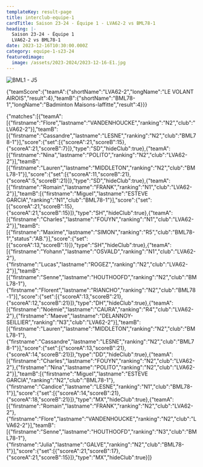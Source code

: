 ```yaml
---
templateKey: result-page
title: interclub-equipe-1
cardTitle: Saison 23-24 - Équipe 1 - LVA62-2 vs BML78-1 
heading: |-
  Saison 23-24 - Équipe 1
  LVA62-2 vs BML78-1
date: 2023-12-16T10:30:00.000Z
category: equipe-1-s23-24
featuredimage:
  image: /assets/2023-2024/2023-12-16-E1.jpg
---
```

![](/assets/2023-2024/2023-12-16-E1.jpg "BML1 - J5")

<teamscoreboard>{"teamScore":{"teamA":{"shortName":"LVA62-2","longName":"LE VOLANT AIROIS","result":4},"teamB":{"shortName":"BML78-1","longName":"Badminton Maisons-laffitte","result":4}}}</teamscoreboard>

<scoreboard>{"matches":[{"teamA":[{"firstname":"Flore","lastname":"VANDENHOUCKE","ranking":"N2","club":"LVA62-2"}],"teamB":[{"firstname":"Cassandre","lastname":"LESNE","ranking":"N2","club":"BML78-1"}],"score":{"set":[{"scoreA":21,"scoreB":15},{"scoreA":21,"scoreB":7}]},"type":"SD","hideClub":true},{"teamA":[{"firstname":"Nina","lastname":"POLITO","ranking":"N2","club":"LVA62-2"}],"teamB":[{"firstname":"Lauren","lastname":"MIDDLETON","ranking":"N2","club":"BML78-1"}],"score":{"set":[{"scoreA":11,"scoreB":21},{"scoreA":5,"scoreB":21}]},"type":"SD","hideClub":true},{"teamA":[{"firstname":"Romain","lastname":"FRANK","ranking":"N1","club":"LVA62-2"}],"teamB":[{"firstname":"Miguel","lastname":"ESTEVE GARCIA","ranking":"N1","club":"BML78-1"}],"score":{"set":[{"scoreA":21,"scoreB":15},{"scoreA":21,"scoreB":15}]},"type":"SH","hideClub":true},{"teamA":[{"firstname":"Charles","lastname":"FOUYN","ranking":"N1","club":"LVA62-2"}],"teamB":[{"firstname":"Maxime","lastname":"SIMON","ranking":"R5","club":"BML78-1","status":"AB."}],"score":{"set":[{"scoreA":13,"scoreB":1}]},"type":"SH","hideClub":true},{"teamA":[{"firstname":"Yohann","lastname":"OSVALD","ranking":"N1","club":"LVA62-2"},{"firstname":"Lucas","lastname":"ROGEZ","ranking":"N2","club":"LVA62-2"}],"teamB":[{"firstname":"Senne","lastname":"HOUTHOOFD","ranking":"N2","club":"BML78-1"},{"firstname":"Florent","lastname":"RIANCHO","ranking":"N2","club":"BML78-1"}],"score":{"set":[{"scoreA":13,"scoreB":21},{"scoreA":12,"scoreB":21}]},"type":"DH","hideClub":true},{"teamA":[{"firstname":"Noémie","lastname":"CAURA","ranking":"R4","club":"LVA62-2"},{"firstname":"Maeve","lastname":"DELANNOY-SEILLIER","ranking":"N3","club":"LVA62-2"}],"teamB":[{"firstname":"Lauren","lastname":"MIDDLETON","ranking":"N2","club":"BML78-1"},{"firstname":"Cassandre","lastname":"LESNE","ranking":"N2","club":"BML78-1"}],"score":{"set":[{"scoreA":13,"scoreB":21},{"scoreA":14,"scoreB":21}]},"type":"DD","hideClub":true},{"teamA":[{"firstname":"Charles","lastname":"FOUYN","ranking":"N2","club":"LVA62-2"},{"firstname":"Nina","lastname":"POLITO","ranking":"N2","club":"LVA62-2"}],"teamB":[{"firstname":"Miguel","lastname":"ESTEVE GARCIA","ranking":"N2","club":"BML78-1"},{"firstname":"Candice","lastname":"LESNE","ranking":"N1","club":"BML78-1"}],"score":{"set":[{"scoreA":14,"scoreB":21},{"scoreA":18,"scoreB":21}]},"type":"MX","hideClub":true},{"teamA":[{"firstname":"Romain","lastname":"FRANK","ranking":"N2","club":"LVA62-2"},{"firstname":"Flore","lastname":"VANDENHOUCKE","ranking":"N2","club":"LVA62-2"}],"teamB":[{"firstname":"Senne","lastname":"HOUTHOOFD","ranking":"N3","club":"BML78-1"},{"firstname":"Julia","lastname":"GALVE","ranking":"N2","club":"BML78-1"}],"score":{"set":[{"scoreA":21,"scoreB":17},{"scoreA":21,"scoreB":15}]},"type":"MX","hideClub":true}]}</scoreboard>